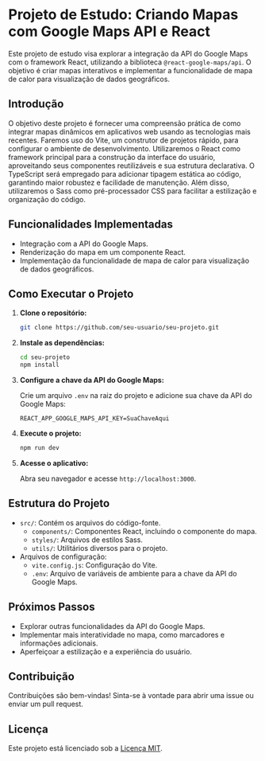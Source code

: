 # Projeto de Estudo: Criando Mapas com Google Maps API e React

Este projeto de estudo visa explorar a integração da API do Google Maps com o framework React, utilizando a biblioteca `@react-google-maps/api`. O objetivo é criar mapas interativos e implementar a funcionalidade de mapa de calor para visualização de dados geográficos.

## Introdução

O objetivo deste projeto é fornecer uma compreensão prática de como integrar mapas dinâmicos em aplicativos web usando as tecnologias mais recentes. Faremos uso do Vite, um construtor de projetos rápido, para configurar o ambiente de desenvolvimento. Utilizaremos o React como framework principal para a construção da interface do usuário, aproveitando seus componentes reutilizáveis e sua estrutura declarativa. O TypeScript será empregado para adicionar tipagem estática ao código, garantindo maior robustez e facilidade de manutenção. Além disso, utilizaremos o Sass como pré-processador CSS para facilitar a estilização e organização do código.

## Funcionalidades Implementadas

- Integração com a API do Google Maps.
- Renderização do mapa em um componente React.
- Implementação da funcionalidade de mapa de calor para visualização de dados geográficos.

## Como Executar o Projeto

1. **Clone o repositório:**

    ```bash
    git clone https://github.com/seu-usuario/seu-projeto.git
    ```

2. **Instale as dependências:**

    ```bash
    cd seu-projeto
    npm install
    ```

3. **Configure a chave da API do Google Maps:**

    Crie um arquivo `.env` na raiz do projeto e adicione sua chave da API do Google Maps:

    ```
    REACT_APP_GOOGLE_MAPS_API_KEY=SuaChaveAqui
    ```

4. **Execute o projeto:**

    ```bash
    npm run dev
    ```

5. **Acesse o aplicativo:**

    Abra seu navegador e acesse `http://localhost:3000`.

## Estrutura do Projeto

- `src/`: Contém os arquivos do código-fonte.
    - `components/`: Componentes React, incluindo o componente do mapa.
    - `styles/`: Arquivos de estilos Sass.
    - `utils/`: Utilitários diversos para o projeto.
- Arquivos de configuração:
    - `vite.config.js`: Configuração do Vite.
    - `.env`: Arquivo de variáveis de ambiente para a chave da API do Google Maps.

## Próximos Passos

- Explorar outras funcionalidades da API do Google Maps.
- Implementar mais interatividade no mapa, como marcadores e informações adicionais.
- Aperfeiçoar a estilização e a experiência do usuário.

## Contribuição

Contribuições são bem-vindas! Sinta-se à vontade para abrir uma issue ou enviar um pull request.

## Licença

Este projeto está licenciado sob a [Licença MIT](LICENSE).
